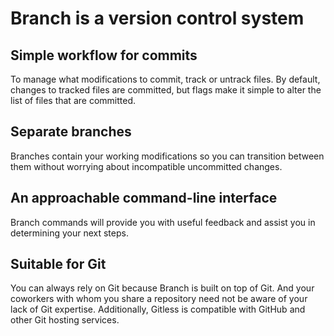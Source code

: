 # Branch is a version control system

## Simple workflow for commits

To manage what modifications to commit, track or untrack files.
By default, changes to tracked files are committed, but flags
make it simple to alter the list of files that are committed.

## Separate branches

Branches contain your working modifications so you can transition
between them without worrying about incompatible uncommitted changes.


## An approachable command-line interface

Branch commands will provide you with useful feedback and assist you in determining your next steps.

## Suitable for Git

You can always rely on Git because Branch is built on top of Git.
And your coworkers with whom you share a repository need not be aware of your lack of Git expertise.
Additionally, Gitless is compatible with GitHub and other Git hosting services. 



